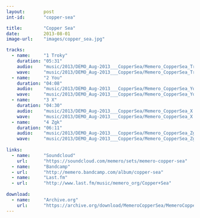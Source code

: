 ```yaml
---
layout:       post
int-id:       "copper-sea"

title:        "Copper Sea"
date:         2013-08-01
image-url:    "images/copper_sea.jpg"

tracks:     
  - name:     "1 Troky"
    duration: "05:31"
    audio:    "music/2013/DEMO_Aug-2013___CopperSea/Memero_CopperSea_Troky.mp3"
    wave:     "music/2013/DEMO_Aug-2013___CopperSea/Memero_CopperSea_Troky.png"
  - name:     "2 You"
    duration: "04:08"
    audio:    "music/2013/DEMO_Aug-2013___CopperSea/Memero_CopperSea_You.mp3"
    wave:     "music/2013/DEMO_Aug-2013___CopperSea/Memero_CopperSea_You.png"     
  - name:     "3 X"
    duration: "04:30"
    audio:    "music/2013/DEMO_Aug-2013___CopperSea/Memero_CopperSea_X.mp3"
    wave:     "music/2013/DEMO_Aug-2013___CopperSea/Memero_CopperSea_X.png"
  - name:     "4 Zgk"
    duration: "06:11"
    audio:    "music/2013/DEMO_Aug-2013___CopperSea/Memero_CopperSea_Zgk.mp3"
    wave:     "music/2013/DEMO_Aug-2013___CopperSea/Memero_CopperSea_Zgk.png"        
    
links:        
  - name:     "Soundcloud"
    url:      "https://soundcloud.com/memero/sets/memero-copper-sea"
  - name:     "Bandcamp"
  - url:      "http://memero.bandcamp.com/album/copper-sea"
  - name:     "Last.fm"
  - url:      "http://www.last.fm/music/memero_org/Copper+Sea"    
  
download: 
  - name:     "Archive.org"
    url:      "https://archive.org/download/MemeroCopperSea/MemeroCopperSea_vbr_mp3.zip"  
---
```

